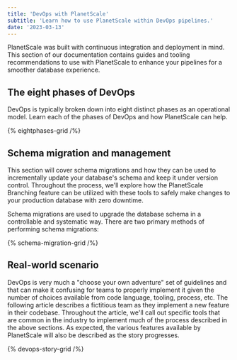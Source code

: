 ```yaml
---
title: 'DevOps with PlanetScale'
subtitle: 'Learn how to use PlanetScale within DevOps pipelines.'
date: '2023-03-13'
---
```


PlanetScale was built with continuous integration and deployment in mind. This section of our documentation contains guides and tooling recommendations to use with PlanetScale to enhance your pipelines for a smoother database experience.

## The eight phases of DevOps

DevOps is typically broken down into eight distinct phases as an operational model. Learn each of the phases of DevOps and how PlanetScale can help.

{% eightphases-grid /%}

## Schema migration and management

This section will cover schema migrations and how they can be used to incrementally update your database's schema and keep it under version control. Throughout the process, we'll explore how the PlanetScale Branching feature can be utilized with these tools to safely make changes to your production database with zero downtime.

Schema migrations are used to upgrade the database schema in a controllable and systematic way. There are two primary methods of performing schema migrations:

{% schema-migration-grid /%}

## Real-world scenario

DevOps is very much a "choose your own adventure" set of guidelines and that can make it confusing for teams to properly implement it given the number of choices available from code language, tooling, process, etc. The following article describes a fictitious team as they implement a new feature in their codebase. Throughout the article, we'll call out specific tools that are common in the industry to implement much of the process described in the above sections. As expected, the various features available by PlanetScale will also be described as the story progresses.

{% devops-story-grid /%}
